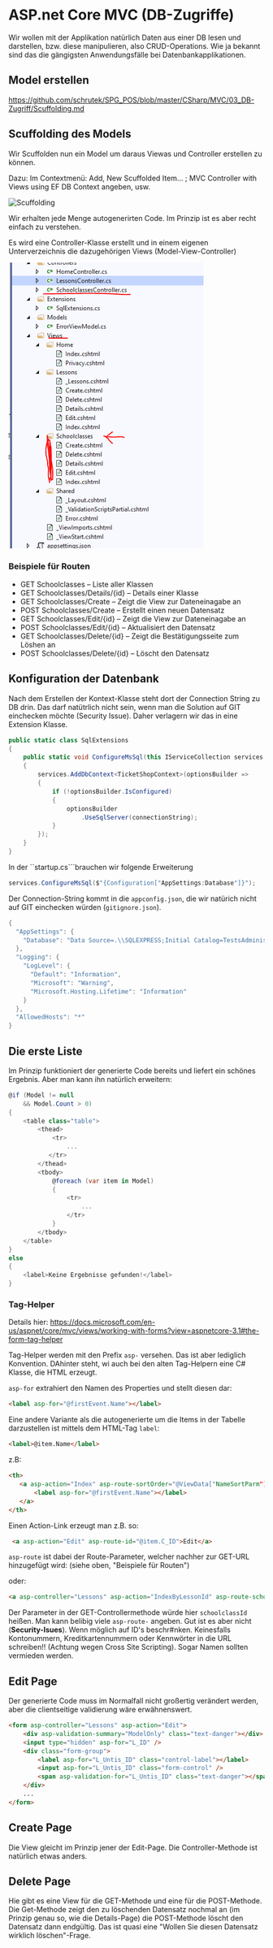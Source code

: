 # ASP.net Core MVC (DB-Zugriffe)

Wir wollen mit der Applikation natürlich Daten aus einer DB lesen und darstellen, bzw. diese manipulieren, also CRUD-Operations. Wie ja bekannt sind das die gängigsten Anwendungsfälle bei Datenbankapplikationen.

## Model erstellen

<https://github.com/schrutek/SPG_POS/blob/master/CSharp/MVC/03_DB-Zugriff/Scuffolding.md>

## Scuffolding des Models

Wir Scuffolden nun ein Model um daraus Viewas und Controller erstellen zu können.

Dazu:
Im Contextmenü: Add, New Scuffolded Item... ; MVC Controller with Views using EF
DB Context angeben, usw.

![Scuffolding](Scuffolding.png)

Wir erhalten jede Menge autogenerirten Code. Im Prinzip ist es aber recht einfach zu verstehen.

Es wird eine Controller-Klasse erstellt und in einem eigenen Unterverzeichnis die dazugehörigen Views (Model-View-Controller)

![GeneratedCode](GeneratedCode.PNG)

### Beispiele für Routen

* GET   Schoolclasses – Liste aller Klassen
* GET   Schoolclasses/Details/{id} – Details einer Klasse
* GET   Schoolclasses/Create – Zeigt die View zur Dateneinagabe an
* POST  Schoolclasses/Create – Erstellt einen neuen Datensatz
* GET   Schoolclasses/Edit/{id} – Zeigt die View zur Dateneinagabe an
* POST  Schoolclasses/Edit/{id} – Aktualisiert den Datensatz
* GET   Schoolclasses/Delete/{id} – Zeigt die Bestätigungsseite zum Löshen an
* POST  Schoolclasses/Delete/{id} – Löscht den Datensatz

## Konfiguration der Datenbank

Nach dem Erstellen der Kontext-Klasse steht dort der Connection String zu DB drin. Das darf natütrlich nicht sein, wenn man die Solution auf GIT einchecken möchte (Security Issue). Daher verlagern wir das in eine Extension Klasse.

```C#
public static class SqlExtensions
{
    public static void ConfigureMsSql(this IServiceCollection services, string connectionString)
    {
        services.AddDbContext<TicketShopContext>(optionsBuilder =>
        {
            if (!optionsBuilder.IsConfigured)
            {
                optionsBuilder
                    .UseSqlServer(connectionString);
            }
        });
    }
}
```

In der ``startup.cs```brauchen wir folgende Erweiterung

```C#
services.ConfigureMsSql($"{Configuration["AppSettings:Database"]}");
```

Der Connection-String kommt in die ``appconfig.json``, die wir natürich nicht auf GIT einchecken würden (``gitignore.json``).

```C#
{
  "AppSettings": {
    "Database": "Data Source=.\\SQLEXPRESS;Initial Catalog=TestsAdministrator;Integrated Security=True;",
  },
  "Logging": {
    "LogLevel": {
      "Default": "Information",
      "Microsoft": "Warning",
      "Microsoft.Hosting.Lifetime": "Information"
    }
  },
  "AllowedHosts": "*"
}
```

## Die erste Liste

Im Prinzip funktioniert der generierte Code bereits und liefert ein schönes Ergebnis. Aber man kann ihn natürlich erweitern:

```C#
@if (Model != null
    && Model.Count > 0)
{
    <table class="table">
        <thead>
            <tr>
                ...
           </tr>
        </thead>
        <tbody>
            @foreach (var item in Model)
            {
                <tr>
                    ...
                </tr>
            }
        </tbody>
    </table>
}
else
{
    <label>Keine Ergebnisse gefunden!</label>
}
```

### Tag-Helper

Details hier: <https://docs.microsoft.com/en-us/aspnet/core/mvc/views/working-with-forms?view=aspnetcore-3.1#the-form-tag-helper>

Tag-Helper werden mit den Prefix `asp-` versehen. Das ist aber lediglich Konvention. DAhinter steht, wi auch bei den alten Tag-Helpern eine C# Klasse, die HTML erzeugt.

`asp-for` extrahiert den Namen des Properties und stellt diesen dar:

```HTML
<label asp-for="@firstEvent.Name"></label>
```

Eine andere Variante als die autogenerierte um die Items in der Tabelle darzustellen ist mittels dem HTML-Tag `label`:

```HTML
<label>@item.Name</label>
```

 z.B:

 ```HTML
<th>
    <a asp-action="Index" asp-route-sortOrder="@ViewData["NameSortParm"]">
        <label asp-for="@firstEvent.Name"></label>
    </a>
</th>
```

Einen Action-Link erzeugt man z.B. so:

```HTML
 <a asp-action="Edit" asp-route-id="@item.C_ID">Edit</a>
 ```

 `asp-route` ist dabei der Route-Parameter, welcher nachher zur  GET-URL hinzugefügt wird: (siehe oben, "Beispiele für Routen")

oder:

 ```HTML
 <a asp-controller="Lessons" asp-action="IndexByLessonId" asp-route-schoolclassId="@item.C_ID">Lessons</a>
 ```

 Der Parameter in der GET-Controllermethode würde hier `schoolclassId` heißen. Man kann belibig viele `asp-route-` angeben. Gut ist es aber nicht (**Security-Isues**). Wenn möglich auf ID's beschr#nken. Keinesfalls Kontonummern, Kreditkartennummern oder Kennwörter in die URL schreiben!! (Achtung wegen Cross Site Scripting). Sogar Namen sollten vermieden werden.

## Edit Page

Der generierte Code muss im Normalfall nicht großertig verändert werden, aber die clientseitige validierung wäre erwähnenswert.

```HTML
<form asp-controller="Lessons" asp-action="Edit">
    <div asp-validation-summary="ModelOnly" class="text-danger"></div>
    <input type="hidden" asp-for="L_ID" />
    <div class="form-group">
        <label asp-for="L_Untis_ID" class="control-label"></label>
        <input asp-for="L_Untis_ID" class="form-control" />
        <span asp-validation-for="L_Untis_ID" class="text-danger"></span>
    </div>
    ...
</form>
```

## Create Page

Die View gleicht im Prinzip jener der Edit-Page. Die Controller-Methode ist natürlich etwas anders.

## Delete Page

Hie gibt es eine View für die GET-Methode und eine für die POST-Methode. Die Get-Methode zeigt den zu löschenden Datensatz nochmal an (im Prinzip genau so, wie die Details-Page) die POST-Methode löscht den Datensatz dann endgültig. Das ist quasi eine "Wollen Sie diesen Datensatz wirklich löschen"-Frage.
